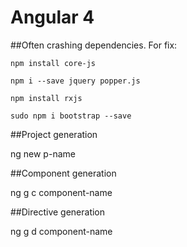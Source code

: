 # Angular 4

##Often crashing dependencies. For fix:

`npm install core-js`

`npm i --save jquery popper.js`

`npm install rxjs`

`sudo npm i bootstrap --save`

##Project generation 

ng new p-name

##Component generation

ng g c component-name

##Directive generation

ng g d component-name
